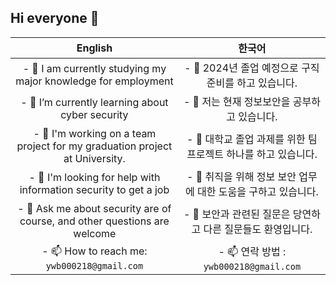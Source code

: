 ## Hi everyone 👋
<!-- Table -->
|English|한국어|
|:--:|:--:|
|- 🔭 I am currently studying my major knowledge for employment|- 🔭 2024년 졸업 예정으로 구직 준비를 하고 있습니다.|
|- 🌱 I’m currently learning about cyber security|- 🌱 저는 현재 정보보안을 공부하고 있습니다.|
|- 👯 I'm working on a team project for my graduation project at  University.|- 👯 대학교 졸업 과제를 위한 팀프로젝트 하나를 하고 있습니다.|
|- 🤔 I'm looking for help with information security to get a job|- 🤔 취직을 위해 정보 보안 업무에 대한 도움을 구하고 있습니다.|
|- 💬 Ask me about security are of course, and other questions are welcome|- 💬 보안과 관련된 질문은 당연하고 다른 질문들도 환영입니다.|
|- 📫 How to reach me: `ywb000218@gmail.com`|- 📫 연락 방법 : `ywb000218@gmail.com`|


##  



<!--
**OnebinYoo/OnebinYoo** is a ✨ _special_ ✨ repository because its `README.md` (this file) appears on your GitHub profile.
![OnebinYoo's GitHub stats](https://github-readme-stats.vercel.app/api?username=OnebinYoo&show_icons=true&theme=radical) private여서 안보이네

Here are some ideas to get you started:

- 🔭 I’m currently working on ...
- 🌱 I’m currently learning ...
- 👯 I’m looking to collaborate on ...
- 🤔 I’m looking for help with ...
- 💬 Ask me about ...
- 📫 How to reach me: ...
- 😄 Pronouns: ...
- ⚡ Fun fact: ...
-->

